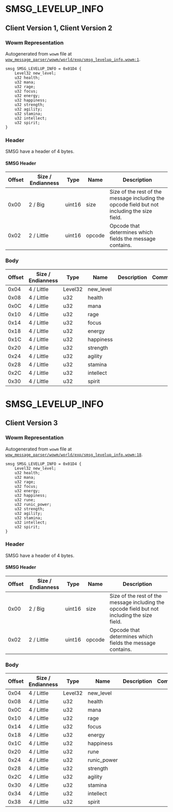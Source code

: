 # SMSG_LEVELUP_INFO

## Client Version 1, Client Version 2

### Wowm Representation

Autogenerated from `wowm` file at [`wow_message_parser/wowm/world/exp/smsg_levelup_info.wowm:1`](https://github.com/gtker/wow_messages/tree/main/wow_message_parser/wowm/world/exp/smsg_levelup_info.wowm#L1).
```rust,ignore
smsg SMSG_LEVELUP_INFO = 0x01D4 {
    Level32 new_level;
    u32 health;
    u32 mana;
    u32 rage;
    u32 focus;
    u32 energy;
    u32 happiness;
    u32 strength;
    u32 agility;
    u32 stamina;
    u32 intellect;
    u32 spirit;
}
```
### Header

SMSG have a header of 4 bytes.

#### SMSG Header

| Offset | Size / Endianness | Type   | Name   | Description |
| ------ | ----------------- | ------ | ------ | ----------- |
| 0x00   | 2 / Big           | uint16 | size   | Size of the rest of the message including the opcode field but not including the size field.|
| 0x02   | 2 / Little        | uint16 | opcode | Opcode that determines which fields the message contains.|

### Body

| Offset | Size / Endianness | Type | Name | Description | Comment |
| ------ | ----------------- | ---- | ---- | ----------- | ------- |
| 0x04 | 4 / Little | Level32 | new_level |  |  |
| 0x08 | 4 / Little | u32 | health |  |  |
| 0x0C | 4 / Little | u32 | mana |  |  |
| 0x10 | 4 / Little | u32 | rage |  |  |
| 0x14 | 4 / Little | u32 | focus |  |  |
| 0x18 | 4 / Little | u32 | energy |  |  |
| 0x1C | 4 / Little | u32 | happiness |  |  |
| 0x20 | 4 / Little | u32 | strength |  |  |
| 0x24 | 4 / Little | u32 | agility |  |  |
| 0x28 | 4 / Little | u32 | stamina |  |  |
| 0x2C | 4 / Little | u32 | intellect |  |  |
| 0x30 | 4 / Little | u32 | spirit |  |  |

# SMSG_LEVELUP_INFO

## Client Version 3

### Wowm Representation

Autogenerated from `wowm` file at [`wow_message_parser/wowm/world/exp/smsg_levelup_info.wowm:18`](https://github.com/gtker/wow_messages/tree/main/wow_message_parser/wowm/world/exp/smsg_levelup_info.wowm#L18).
```rust,ignore
smsg SMSG_LEVELUP_INFO = 0x01D4 {
    Level32 new_level;
    u32 health;
    u32 mana;
    u32 rage;
    u32 focus;
    u32 energy;
    u32 happiness;
    u32 rune;
    u32 runic_power;
    u32 strength;
    u32 agility;
    u32 stamina;
    u32 intellect;
    u32 spirit;
}
```
### Header

SMSG have a header of 4 bytes.

#### SMSG Header

| Offset | Size / Endianness | Type   | Name   | Description |
| ------ | ----------------- | ------ | ------ | ----------- |
| 0x00   | 2 / Big           | uint16 | size   | Size of the rest of the message including the opcode field but not including the size field.|
| 0x02   | 2 / Little        | uint16 | opcode | Opcode that determines which fields the message contains.|

### Body

| Offset | Size / Endianness | Type | Name | Description | Comment |
| ------ | ----------------- | ---- | ---- | ----------- | ------- |
| 0x04 | 4 / Little | Level32 | new_level |  |  |
| 0x08 | 4 / Little | u32 | health |  |  |
| 0x0C | 4 / Little | u32 | mana |  |  |
| 0x10 | 4 / Little | u32 | rage |  |  |
| 0x14 | 4 / Little | u32 | focus |  |  |
| 0x18 | 4 / Little | u32 | energy |  |  |
| 0x1C | 4 / Little | u32 | happiness |  |  |
| 0x20 | 4 / Little | u32 | rune |  |  |
| 0x24 | 4 / Little | u32 | runic_power |  |  |
| 0x28 | 4 / Little | u32 | strength |  |  |
| 0x2C | 4 / Little | u32 | agility |  |  |
| 0x30 | 4 / Little | u32 | stamina |  |  |
| 0x34 | 4 / Little | u32 | intellect |  |  |
| 0x38 | 4 / Little | u32 | spirit |  |  |

